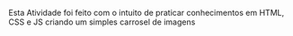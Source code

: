 Esta Atividade foi feito com o intuito de praticar conhecimentos em HTML, CSS e JS criando um simples carrosel de imagens
